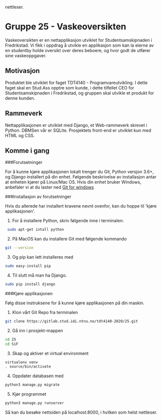 nettleser.
# Gruppe 25 - Vaskeoversikten

Vaskeoversikten er en nettapplikasjon utviklet for Studentsamskipnaden i Fredrikstad.
Vi fikk i oppdrag å utvikle en applikasjon som kan la eierne av en studentby holde oversikt
over deres beboere, og hvor godt de utfører sine vaskeoppgaver.

## Motivasjon

Produktet ble utviklet for faget TDT4140 - Programvareutvikling. I dette faget skal en Stud.Ass
opptre som kunde, i dette tilfellet CEO for Studentsamskipnaden i Fredrikstad, og gruppen skal utvikle et
produkt for denne kunden. 

## Rammeverk

Nettapplikasjonen er utviklet med Django, et Web-rammeverk skrevet i Python.
DBMSen vår er SQLite. Prosjektets front-end er utviklet kun med HTML og CSS.

## Komme i gang

###Forutsetninger

For å kunne kjøre applikasjonen lokalt trenger du Git, Python versjon 3.6+, og Django installert på din enhet. Følgende
beskrivelse av installasjon antar at enheten kjører på Linux/Mac OS. Hvis din enhet bruker Windows, anbefaler vi at du laster ned 
[Git for windows](https://gitforwindows.org)

###Installasjon av forutsetninger

Hvis du allerede har installert kravene nevnt ovenfor, kan du hoppe til 'kjøre applikasjonen'.

1. For å installere Python, skriv følgende inne i terminalen:

```bash
 sudo apt-get intall python
```

2. På MacOS kan du installere Git med følgende kommando

```bash
git --version
```

3. Og pip kan lett installeres med 

```bash
sudo easy-install pip
```

4. Til slutt må man ha Django.

```bash
sudo pip install django
```

###Kjøre applikasjonen

Følg disse instruksene for å kunne kjøre applikasjonen på din maskin.

1. Klon vårt Git Repo fra terminalen

```bash
git clone https://gitlab.stud.idi.ntnu.no/tdt4140-2020/25.git
```

2. Gå inn i prosjekt-mappen 

```bash
cd 25
cd SiF
```

3. Skap og aktiver et virtual environment

```bash
virtualenv venv
. source/bin/activate
```

4. Oppdater databasen med

```bash
python3 manage.py migrate
```

5. Kjør programmet

```bash
python3 manage.py runserver
```

Så kan du besøke nettsiden på localhost:8000, i hvilken som helst nettleser.
